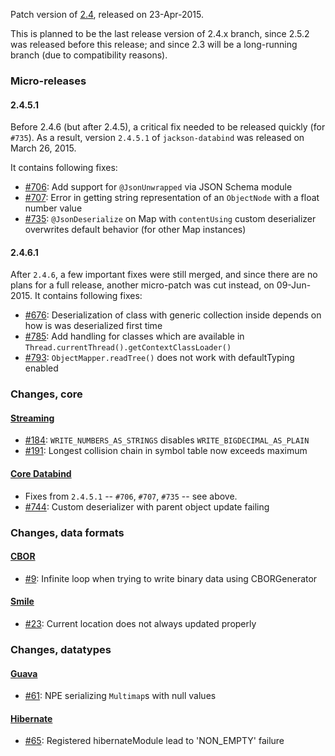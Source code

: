 Patch version of [2.4](Jackson+Release+2.4), released on 23-Apr-2015.

This is planned to be the last release version of 2.4.x branch, since 2.5.2 was released before this release; and since 2.3 will be a long-running branch (due to compatibility reasons).

### Micro-releases

#### 2.4.5.1

Before 2.4.6 (but after 2.4.5), a critical fix needed to be released quickly (for `#735`).
As a result, version `2.4.5.1` of `jackson-databind` was released on March 26, 2015.

It contains following fixes:

* [#706](../../jackson-databind/issues/706): Add support for `@JsonUnwrapped` via JSON Schema module
* [#707](../../jackson-databind/issues/707): Error in getting string representation of an `ObjectNode` with a float number value
* [#735](../../jackson-databind/issues/735): `@JsonDeserialize` on Map with `contentUsing` custom deserializer overwrites default behavior (for other Map instances)

#### 2.4.6.1

After `2.4.6`, a few important fixes were still merged, and since there are no plans for a full release, another micro-patch was cut instead, on 09-Jun-2015. It contains following fixes:

* [#676](../../jackson-databind/issues/676): Deserialization of class with generic collection inside depends on how is was deserialized first time
* [#785](../../jackson-databind/issues/785): Add handling for classes which are available in `Thread.currentThread().getContextClassLoader()`
* [#793](../../jackson-databind/issues/793): `ObjectMapper.readTree()` does not work with defaultTyping enabled

### Changes, core

#### [Streaming](../../jackson-core)

* [#184](../../jackson-core/issues/184): `WRITE_NUMBERS_AS_STRINGS` disables `WRITE_BIGDECIMAL_AS_PLAIN`
* [#191](../../jackson-core/issues/191): Longest collision chain in symbol table now exceeds maximum

#### [Core Databind](../../jackson-databind)

* Fixes from `2.4.5.1` -- `#706`, `#707`, `#735` -- see above.
* [#744](../../jackson-databind/issues/744): Custom deserializer with parent object update failing

### Changes, data formats

#### [CBOR](../../jackson-dataformat-cbor)

* [#9](../../jackson-dataformat-cbor/issues/9): Infinite loop when trying to write binary data using CBORGenerator

#### [Smile](../../jackson-dataformat-smile)

* [#23](../../jackson-dataformat-smile/issues/23): Current location does not always updated properly

### Changes, datatypes

#### [Guava](../../jackson-datatype-guava)

* [#61](../../jackson-datatype-guava/issues/61): NPE serializing `Multimap`s with null values

#### [Hibernate](../../jackson-datatype-hibernate)

* [#65](../../jackson-datatype-hibernate/issues/65): Registered hibernateModule lead to 'NON_EMPTY' failure
